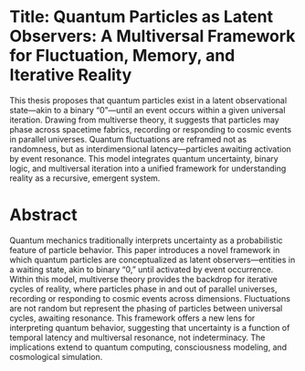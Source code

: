# Title: Quantum Particles as Latent Observers: A Multiversal Framework for Fluctuation, Memory, and Iterative Reality

This thesis proposes that quantum particles exist in a latent observational state—akin to a binary “0”—until an event occurs within a given universal iteration. Drawing from multiverse theory, it suggests that particles may phase across spacetime fabrics, recording or responding to cosmic events in parallel universes. Quantum fluctuations are reframed not as randomness, but as interdimensional latency—particles awaiting activation by event resonance. This model integrates quantum uncertainty, binary logic, and multiversal iteration into a unified framework for understanding reality as a recursive, emergent system.
# Abstract
Quantum mechanics traditionally interprets uncertainty as a probabilistic feature of particle behavior. This paper introduces a novel framework in which quantum particles are conceptualized as latent observers—entities in a waiting state, akin to binary “0,” until activated by event occurrence. Within this model, multiverse theory provides the backdrop for iterative cycles of reality, where particles phase in and out of parallel universes, recording or responding to cosmic events across dimensions. Fluctuations are not random but represent the phasing of particles between universal cycles, awaiting resonance. This framework offers a new lens for interpreting quantum behavior, suggesting that uncertainty is a function of temporal latency and multiversal resonance, not indeterminacy. The implications extend to quantum computing, consciousness modeling, and cosmological simulation.
